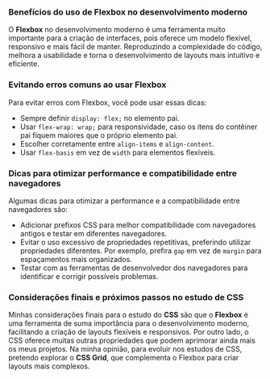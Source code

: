 ### Benefícios do uso de Flexbox no desenvolvimento moderno
O **Flexbox** no desenvolvimento moderno é uma ferramenta muito importante para a criação de interfaces, pois oferece um modelo flexível, responsivo e mais fácil de manter. Reproduzindo a complexidade do código, melhora a usabilidade e torna o desenvolvimento de layouts mais intuitivo e eficiente.

### Evitando erros comuns ao usar Flexbox
Para evitar erros com Flexbox, você pode usar essas dicas:
- Sempre definir `display: flex;` no elemento pai.
- Usar `flex-wrap: wrap;` para responsividade, caso os itens do contêiner pai fiquem maiores que o próprio elemento pai.
- Escolher corretamente entre `align-items` e `align-content`.
- Usar `flex-basis` em vez de `width` para elementos flexíveis.

### Dicas para otimizar performance e compatibilidade entre navegadores
Algumas dicas para otimizar a performance e a compatibilidade entre navegadores são:
- Adicionar prefixos CSS para melhor compatibilidade com navegadores antigos e testar em diferentes navegadores.
- Evitar o uso excessivo de propriedades repetitivas, preferindo utilizar propriedades diferentes. Por exemplo, prefira `gap` em vez de `margin` para espaçamentos mais organizados.
- Testar com as ferramentas de desenvolvedor dos navegadores para identificar e corrigir possíveis problemas.

### Considerações finais e próximos passos no estudo de CSS
Minhas considerações finais para o estudo do **CSS** são que o **Flexbox** é uma ferramenta de suma importância para o desenvolvimento moderno, facilitando a criação de layouts flexíveis e responsivos. Por outro lado, o CSS oferece muitas outras propriedades que podem aprimorar ainda mais os meus projetos. Na minha opinião, para evoluir nos estudos de CSS, pretendo explorar o **CSS Grid**, que complementa o Flexbox para criar layouts mais complexos.